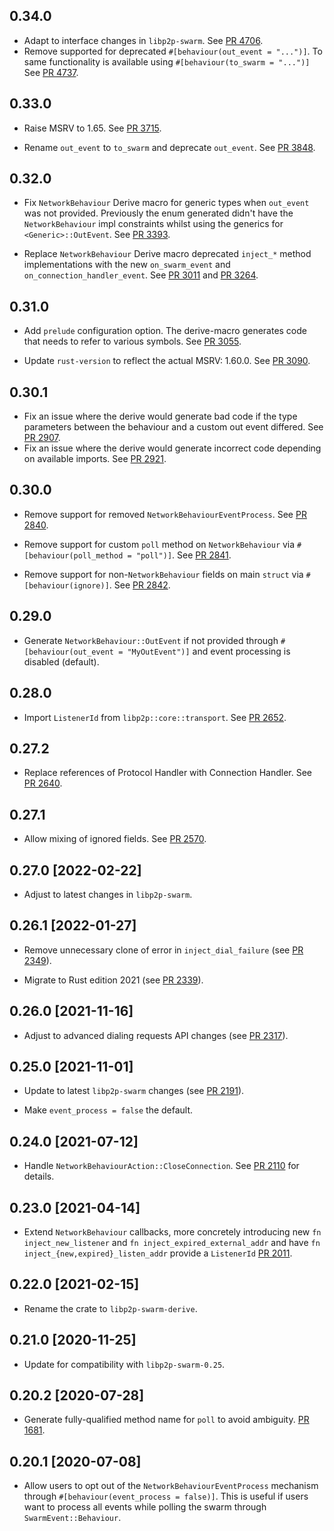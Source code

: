 ## 0.34.0

- Adapt to interface changes in `libp2p-swarm`.
  See [PR 4706](https://github.com/libp2p/rust-libp2p/pull/4076).
- Remove supported for deprecated `#[behaviour(out_event = "...")]`.
  To same functionality is available using `#[behaviour(to_swarm = "...")]`
  See [PR 4737](https://github.com/libp2p/rust-libp2p/pull/4737).

## 0.33.0

- Raise MSRV to 1.65.
  See [PR 3715].

- Rename `out_event` to `to_swarm` and deprecate `out_event`. See [PR 3848].

[PR 3715]: https://github.com/libp2p/rust-libp2p/pull/3715
[PR 3848]: https://github.com/libp2p/rust-libp2p/pull/3848

## 0.32.0

- Fix `NetworkBehaviour` Derive macro for generic types when `out_event` was not provided. Previously the enum generated
  didn't have the `NetworkBehaviour` impl constraints whilst using the generics for `<Generic>::OutEvent`.
  See [PR 3393].

- Replace `NetworkBehaviour` Derive macro deprecated `inject_*` method implementations
  with the new `on_swarm_event` and `on_connection_handler_event`.
  See [PR 3011] and [PR 3264].

[PR 3393]: https://github.com/libp2p/rust-libp2p/pull/3393
[PR 3011]: https://github.com/libp2p/rust-libp2p/pull/3011
[PR 3264]: https://github.com/libp2p/rust-libp2p/pull/3264

## 0.31.0

- Add `prelude` configuration option.
  The derive-macro generates code that needs to refer to various symbols. See [PR 3055].

- Update `rust-version` to reflect the actual MSRV: 1.60.0. See [PR 3090].

[PR 3055]: https://github.com/libp2p/rust-libp2p/pull/3055
[PR 3090]: https://github.com/libp2p/rust-libp2p/pull/3090

## 0.30.1

- Fix an issue where the derive would generate bad code if the type parameters between the behaviour and a custom
  out event differed. See [PR 2907].
- Fix an issue where the derive would generate incorrect code depending on available imports. See [PR 2921].

[PR 2907]: https://github.com/libp2p/rust-libp2p/pull/2907
[PR 2921]: https://github.com/libp2p/rust-libp2p/pull/2921

## 0.30.0

- Remove support for removed `NetworkBehaviourEventProcess`. See [PR 2840].

- Remove support for custom `poll` method on `NetworkBehaviour` via `#[behaviour(poll_method =
  "poll")]`. See [PR 2841].

[PR 2840]: https://github.com/libp2p/rust-libp2p/pull/2840
[PR 2841]: https://github.com/libp2p/rust-libp2p/pull/2841

- Remove support for non-`NetworkBehaviour` fields on main `struct` via `#[behaviour(ignore)]`. See
  [PR 2842].

[PR 2842]: https://github.com/libp2p/rust-libp2p/pull/2842

## 0.29.0

- Generate `NetworkBehaviour::OutEvent` if not provided through `#[behaviour(out_event =
  "MyOutEvent")]` and event processing is disabled (default).

## 0.28.0

- Import `ListenerId` from `libp2p::core::transport`. See [PR 2652].

[PR 2652]: https://github.com/libp2p/rust-libp2p/pull/2652

## 0.27.2

- Replace references of Protocol Handler with Connection Handler. See [PR 2640].

[PR 2640]: https://github.com/libp2p/rust-libp2p/pull/2640

## 0.27.1

- Allow mixing of ignored fields. See [PR 2570].

[PR 2570]: https://github.com/libp2p/rust-libp2p/pull/2570

## 0.27.0 [2022-02-22]

- Adjust to latest changes in `libp2p-swarm`.

## 0.26.1 [2022-01-27]

- Remove unnecessary clone of error in `inject_dial_failure` (see [PR 2349]).

- Migrate to Rust edition 2021 (see [PR 2339]).

[PR 2339]: https://github.com/libp2p/rust-libp2p/pull/2339
[PR 2349]: https://github.com/libp2p/rust-libp2p/pull/2349

## 0.26.0 [2021-11-16]

- Adjust to advanced dialing requests API changes (see [PR 2317]).

[PR 2317]: https://github.com/libp2p/rust-libp2p/pull/2317

## 0.25.0 [2021-11-01]

- Update to latest `libp2p-swarm` changes (see [PR 2191]).

- Make `event_process = false` the default.

[PR 2191]: https://github.com/libp2p/rust-libp2p/pull/2191

## 0.24.0 [2021-07-12]

- Handle `NetworkBehaviourAction::CloseConnection`. See [PR 2110] for details.

[PR 2110]: https://github.com/libp2p/rust-libp2p/pull/2110/

## 0.23.0 [2021-04-14]

- Extend `NetworkBehaviour` callbacks, more concretely introducing new `fn
  inject_new_listener` and `fn inject_expired_external_addr` and have `fn
  inject_{new,expired}_listen_addr` provide a `ListenerId` [PR
  2011](https://github.com/libp2p/rust-libp2p/pull/2011).

## 0.22.0 [2021-02-15]

- Rename the crate to `libp2p-swarm-derive`.

## 0.21.0 [2020-11-25]

- Update for compatibility with `libp2p-swarm-0.25`.

## 0.20.2 [2020-07-28]

- Generate fully-qualified method name for `poll` to avoid
ambiguity. [PR 1681](https://github.com/libp2p/rust-libp2p/pull/1681).

## 0.20.1 [2020-07-08]

- Allow users to opt out of the `NetworkBehaviourEventProcess`
mechanism through `#[behaviour(event_process = false)]`. This is
useful if users want to process all events while polling the
swarm through `SwarmEvent::Behaviour`.
